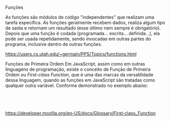 Funções

As funções são módulos de código "independentes" que realizam uma tarefa específica. As funções geralmente recebem dados, realiza algum tipo de saída e retornam um resultado (esse último nem sempre é obrigatório). Depois que uma função é codada (programada... escrita... definida...), ela pode ser usada repetidamente, sendo invocadas em outras partes do programa, inclusive dentro de outras funções.

https://users.cs.utah.edu/~germain/PPS/Topics/functions.html

Funções de Primeira Ordem
Em JavaScript, assim como em outras linguagens de programação, existe o conceito de Função de Primeira Ordem ou _First-class Function_, que é uma das marcas da versatilidade dessa linguagem, quando as funções em JavaScript são tratadas como qualquer outra variável. Conforme demonstrado no exemplo abaixo:

```js





```

https://developer.mozilla.org/en-US/docs/Glossary/First-class_Function